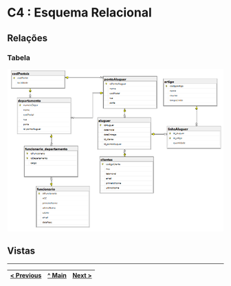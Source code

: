 # C4 : Esquema Relacional  <!-- omit in toc -->

## Relações

### Tabela


![Tabela](images/Esquema.png)



## Vistas


---
| [< Previous](rebd03.md) | [^ Main](https://github.com/tcm-sibd-g07/SIBD07/) | [Next >](rebd05.md) |
| :---------------------- | :------------------------------------------------------: | ------------------: |
